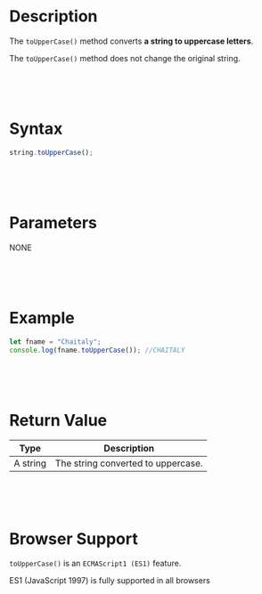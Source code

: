 # Description

The `toUpperCase()` method converts **a string to uppercase letters**.

The `toUpperCase()` method does not change the original string.

&nbsp;

&nbsp;

# Syntax

```js
string.toUpperCase();
```

&nbsp;

&nbsp;

# Parameters

NONE

&nbsp;

&nbsp;

# Example

```js
let fname = "Chaitaly";
console.log(fname.toUpperCase()); //CHAITALY
```

&nbsp;

&nbsp;

# Return Value

| Type     | Description                        |
| -------- | ---------------------------------- |
| A string | The string converted to uppercase. |

&nbsp;

&nbsp;

# Browser Support

`toUpperCase()` is an `ECMAScript1 (ES1)` feature.

ES1 (JavaScript 1997) is fully supported in all browsers
